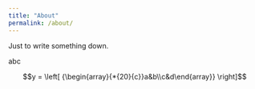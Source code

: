 ```yaml
---
title: "About"
permalink: /about/
---
```




Just to write something down.

abc

$$y = \left[ {\begin{array}{*{20}{c}}a&b\\c&d\end{array}} \right]$$
